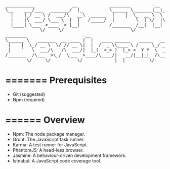 <pre>
___________              __            ________        .__                     
\__    ___/___   _______/  |_          \______ \_______|__|__  __ ____   ____  
  |    |_/ __ \ /  ___/\   __\  ______  |    |  \_  __ \  \  \/ // __ \ /    \ 
  |    |\  ___/ \___ \  |  |   /_____/  |    `   \  | \/  |\   /\  ___/|   |  \
  |____| \___  >____  > |__|           /_______  /__|  |__| \_/  \___  >___|  /
             \/     \/                         \/                    \/     \/ 
________                     .__                                       __      
\______ \   _______  __ ____ |  |   ____ ______   _____   ____   _____/  |_    
 |    |  \_/ __ \  \/ // __ \|  |  /  _ \\____ \ /     \_/ __ \ /    \   __\   
 |    `   \  ___/\   /\  ___/|  |_(  <_> )  |_> >  Y Y  \  ___/|   |  \  |     
/_______  /\___  >\_/  \___  >____/\____/|   __/|__|_|  /\___  >___|  /__|     
        \/     \/          \/            |__|         \/     \/     \/         
</pre>

=======
Prerequisites
=======================

* Git (suggested)
* Npm (required)

======
Overview
======================

* Npm: The node package manager.
* Grunt: The JavaScript task runner.
* Karma: A test runner for JavaScript.
* PhantomJS: A head-less browser.
* Jasmine: A behaviour-driven development framework.
* Istnabul: A JavaScript code coverage tool.

